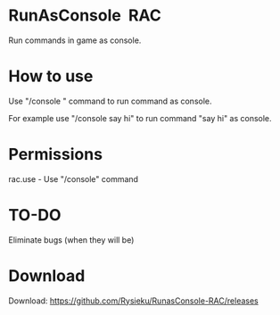 # RunAsConsole  RAC
Run commands in game as console.

# How to use
Use "/console <command>" command to run command as console.

For example use "/console say hi" to run command "say hi" as console.

# Permissions
rac.use - Use "/console" command

# TO-DO
Eliminate bugs (when they will be)

# Download
Download: https://github.com/Rysieku/RunasConsole-RAC/releases
